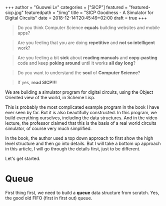 +++
author = "Guowei Lv"
categories = ["SICP"]
featured = "featured-sicp.jpg"
featuredpath = "/img"
title = "SICP Goodness - A Simulator for Digital Circuits"
date = 2018-12-14T20:45:49+02:00
draft = true
+++

>Do you think Computer Science **equals** building websites and mobile apps? 

>Are you feeling that you are doing **repetitive** and **not so intelligent** work?

>Are you feeling a bit **sick** about **reading manuals** and **copy-pasting** code and keep **poking around** until it works **all day long**? 

>Do you want to understand the **soul** of **Computer Science**?

>If yes, **read SICP!!!**


We are building a simulator program for digital circuits, using the Object Oriented view of the world, in Scheme Lisp.

This is probably the most complicated example program in the book I have ever seen by far. But it is also beautifully constructed. In this program, we build everything ourselves, including the data structures. And in the video lecture, the professor claimed that this is the basis of a real world circuits simulator, of course very much simplified.

In the book, the author used a top down approach to first show the high level structure and then go into details. But I will take a bottom up approach in this article, I will go through the details first, just to be different.

Let's get started.

# Queue

First thing first, we need to build a **queue** data structure from scratch. Yes, the good old FIFO (first in first out) queue.
